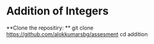 # Addition of Integers


**Clone the repositiry: **
git clone https://github.com/alokkumarsbg/assesment
cd addition

